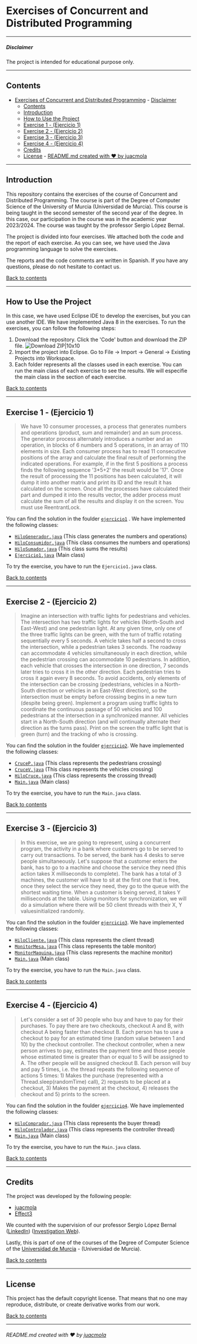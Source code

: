 # Exercises of Concurrent and Distributed Programming 
---
##### Disclaimer
The project is intended for educational purpose only.

---
## Contents
- [Exercises of Concurrent and Distributed Programming](#exercises-of-concurrent-and-distributed-programming)
        - [Disclaimer](#disclaimer)
  - [Contents](#contents)
  - [Introduction](#introduction)
  - [How to Use the Project](#how-to-use-the-project)
  - [Exercise 1 - (Ejercicio 1)](#exercise-1---ejercicio-1)
  - [Exercise 2 - (Ejercicio 2)](#exercise-2---ejercicio-2)
  - [Exercise 3 - (Ejercicio 3)](#exercise-3---ejercicio-3)
  - [Exercise 4 - (Ejercicio 4)](#exercise-4---ejercicio-4)
  - [Credits](#credits)
  - [License](#license)
          - [README.md created with ❤️ by juacmola](#readmemd-created-with-️-by-juacmola)

---
## Introduction
This repository contains the exercises of the course of Concurrent and Distributed Programming. The course is part of the Degree of Computer Science of the University of Murcia (Universidad de Murcia). This course is being taught in the second semester of the second year of the degree. In this case, our participation in the course was in the academic year 2023/2024. The course was taught by the professor Sergio López Bernal.

The project is divided into four exercises. We attached both the code and the report of each exercise. As you can see, we have used the Java programming language to solve the exercises.

The reports and the code comments are written in Spanish. If you have any questions, please do not hesitate to contact us.

[Back to contents](#contents)

---
## How to Use the Project
In this case, we have used Eclipse IDE to develop the exercises, but you can use another IDE. We have implemented Java 8 in the exercises. 
To run the exercises, you can follow the following steps:
1. Download the repository. Click the 'Code' button and download the ZIP file.
![Download ZIP|10x10](./images/download_zip.png)
2. Import the project into Eclipse. Go to File -> Import -> General -> Existing Projects into Workspace.
3. Each folder represents all the classes used in each exercise. You can run the main class of each exercise to see the results. We will especifie the main class in the section of each exercise.

[Back to contents](#contents)

---
## Exercise 1 - (Ejercicio 1)
>We have 10 consumer processes, a process that generates numbers and operations (product, sum and remainder) and an sum process.
The generator process alternately introduces a number and an operation, in blocks of 6 numbers and 5 operations, in an array of 110 elements in size.
Each consumer process has to read 11 consecutive positions of the array and calculate the final result of performing the indicated operations. For example, if in the first 5 positions a process finds the following sequence '3*5+2' the result would be '17'. Once the result of processing the 11 positions has been calculated, it will dump it into another matrix and print its ID and the result it has calculated on the screen. Once all the processes have calculated their part and dumped it into the results vector, the adder process must calculate the sum of all the results and display it on the screen. You must use ReentrantLock.

You can find the solution in the foulder [`ejercicio1`](./Boletin/src/ejercicio1) . We have implemented the following classes:
- [`HiloGenerador.java`](./Boletin/src/ejercicio1/HiloGenerador.java) (This class generates the numbers and operations)
- [`HiloConsumidor.java`](./Boletin/src/ejercicio1/HiloConsumidor.java) (This class consumes the numbers and operations)
- [`HiloSumador.java`](./Boletin/src/ejercicio1/HiloSumador.java) (This class sums the results)
- [`Ejercicio1.java`](./Boletin/src/ejercicio1/Ejercicio1.java) (Main class)

To try the exercise, you have to run the `Ejercicio1.java` class.

[Back to contents](#contents)

---
## Exercise 2 - (Ejercicio 2)
>Imagine an intersection with traffic lights for pedestrians and vehicles. The intersection has two traffic lights for vehicles (North-South and East-West) and one pedestrian light.
At any given time, only one of the three traffic lights can be green, with the turn of traffic rotating sequentially every 5 seconds.
A vehicle takes half a second to cross the intersection, while a pedestrian takes 3 seconds. The roadway can accommodate 4 vehicles simultaneously in each direction, while the pedestrian crossing can accommodate 10 pedestrians. In addition, each vehicle that crosses the intersection in one direction, 7 seconds later tries to cross it in the other direction. Each pedestrian tries to cross it again every 8 seconds. To avoid accidents, only elements of the intersection can be crossing (pedestrians, vehicles in a North-South direction or vehicles in an East-West direction), so the intersection must be empty before crossing begins in a new turn (despite being green).
Implement a program using traffic lights to coordinate the continuous passage of 50 vehicles and 100 pedestrians at the intersection in a synchronized manner. All vehicles start in a North-South direction (and will continually alternate their direction as the turns pass). Print on the screen the traffic light that is green (turn) and the tracking of who is crossing.

You can find the solution in the foulder [`ejercicio2`](./Boletin/src/ejercicio2). We have implemented the following classes:
- [`CruceP.java`](./Boletin/src/ejercicio2/CruceP.java) (This class represents the pedestrians crossing)
- [`CruceV.java`](./Boletin/src/ejercicio2/CruceV.java) (This class represents the vehicles crossing)
- [`HiloCruce.java`](./Boletin/src/ejercicio2/HiloCruce.java) (This class represents the crossing thread)
- [`Main.java`](./Boletin/src/ejercicio2/Main.java) (Main class)
  
To try the exercise, you have to run the `Main.java` class.

[Back to contents](#contents)

---
## Exercise 3 - (Ejercicio 3)
>In this exercise, we are going to represent, using a concurrent program, the activity in a bank where customers go to be served to carry out transactions. To be served, the bank has 4 desks to serve people simultaneously. Let's suppose that a customer enters the bank, has to go to a machine and choose the service they need (this action takes X milliseconds to complete). The bank has a total of 3 machines, the customer will have to sit at the first one that is free, once they select the service they need, they go to the queue with the shortest waiting time. When a customer is being served, it takes Y milliseconds at the table. Using monitors for synchronization, we will do a simulation where there will be 50 client threads with their X, Y values ​​initialized randomly.

You can find the solution in the foulder [`ejercicio3`](./Boletin/src/ejercicio3). We have implemented the following classes:
- [`HiloCliente.java`](./Boletin/src/ejercicio3/HiloCliente.java) (This class represents the client thread)
- [`MonitorMesa.java`](./Boletin/src/ejercicio3/MonitorMesa.java) (This class represents the table monitor)
- [`MonitorMaquina.java`](./Boletin/src/ejercicio3/MonitorMaquina.java) (This class represents the machine monitor)
- [`Main.java`](./Boletin/src/ejercicio3/Main.java) (Main class)

To try the exercise, you have to run the `Main.java` class.

[Back to contents](#contents)

---
## Exercise 4 - (Ejercicio 4)
>Let's consider a set of 30 people who buy and have to pay for their purchases. To pay there are two checkouts, checkout A and B, with checkout A being faster than checkout B. Each person has to use a checkout to pay for an estimated time (random value between 1 and 10) by the checkout controller. The checkout controller, when a new person arrives to pay, estimates the payment time and those people whose estimated time is greater than or equal to 5 will be assigned to A. The other people will be assigned checkout B. Each person will buy and pay 5 times, i.e. the thread repeats the following sequence of actions 5 times: 1) Makes the purchase (represented with a Thread.sleep(randomTime) call), 2) requests to be placed at a checkout, 3) Makes the payment at the checkout, 4) releases the checkout and 5) prints to the screen.

You can find the solution in the foulder [`ejercicio4`](./Boletin/src/ejercicio4). We have implemented the following classes:
- [`HiloComprador.java`](./Boletin/src/ejercicio4/HiloComprador.java) (This class represents the buyer thread)
- [`HiloControlador.java`](./Boletin/src/ejercicio4/HiloControlador.java) (This class represents the controller thread)
- [`Main.java`](./Boletin/src/ejercicio4/Main.java) (Main class)

To try the exercise, you have to run the `Main.java` class.

[Back to contents](#contents)

---
## Credits
The project was developed by the following people:

- [juacmola](https://github.com/juacmola)
- [Effect3](https://github.com/Effect3)

We counted with the supervision of our professor Sergio López Bernal ([LinkedIn](https://www.linkedin.com/in/slopezbernal/?originalSubdomain=es)) ([Investigation Web](https://portalinvestigacion.um.es/investigadores/815441/detalle)).

Lastly, this is part of one of the courses of the Degree of Computer Science of the [Universidad de Murcia](https://www.um.es/web/estudios/grados/informatica) - (Universidad de Murcia).

[Back to contents](#contents)

---
## License
This project has the default copyright license. That means that no one may reproduce, distribute, or create derivative works from our work.

[Back to contents](#contents)

---
###### README.md created with ❤️ by [juacmola](https://github.com/juacmola)